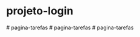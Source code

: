 # projeto-login
#   p a g i n a - t a r e f a s  
 #   p a g i n a - t a r e f a s  
 #   p a g i n a - t a r e f a s  
 